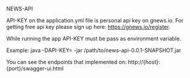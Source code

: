 NEWS-API

API-KEY on the application.yml file is personal api key on gnews.io. For getting free api key please sign up here: https://gnews.io/register.

While running the app API-KEY must be pass as environment variable.

Example: java -DAPI-KEY=<API-KEY> -jar /path/to/news-api-0.0.1-SNAPSHOT.jar

You can see the endpoints that implemented on: http://{host}:{port}/swagger-ui.html